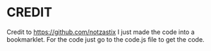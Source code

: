 # CREDIT
Credit to https://github.com/notzastix I just made the code into a bookmarklet.  For the code just go to the code.js file to get the code.
